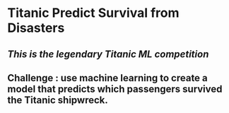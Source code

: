 # **Titanic Predict Survival from Disasters**

## ***This is the legendary Titanic ML competition***
## Challenge : use machine learning to create a model that predicts which passengers survived the Titanic shipwreck. 

